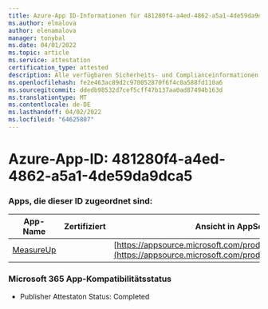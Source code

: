 ```yaml
---
title: Azure-App ID-Informationen für 481280f4-a4ed-4862-a5a1-4de59da9dca5
ms.author: elmalova
author: elenamalova
manager: tonybal
ms.date: 04/01/2022
ms.topic: article
ms.service: attestation
certification_type: attested
description: Alle verfügbaren Sicherheits- und Complianceinformationen für 481280f4-a4ed-4862-a5a1-4de59da9dca5.
ms.openlocfilehash: fe2e463ac89d2c970052870f6f4c0a588fd110a6
ms.sourcegitcommit: ddedb98532d7cef5cff47b137aa0ad87494b163d
ms.translationtype: MT
ms.contentlocale: de-DE
ms.lasthandoff: 04/02/2022
ms.locfileid: "64625807"
---
```

# <a name="azure-app-id-481280f4-a4ed-4862-a5a1-4de59da9dca5"></a>Azure-App-ID: 481280f4-a4ed-4862-a5a1-4de59da9dca5


### <a name="apps-associated-with-this-id"></a>Apps, die dieser ID zugeordnet sind:
| **App-Name** | **Zertifiziert** | **Ansicht in AppSource** |
|--------------|---------------|-----------------------|
| [MeasureUp](../forward/WA200003111.md) |  | [https://appsource.microsoft.com/product/office/WA200003111](https://appsource.microsoft.com/product/office/WA200003111) |

### <a name="microsoft-365-app-compliance-status"></a>Microsoft 365 App-Kompatibilitätsstatus
- Publisher Attestaton Status: Completed

